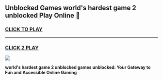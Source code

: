 
## Unblocked Games world's hardest game 2 unblocked Play Online 👋
<h3>
<a href="https://news.freeplayer.one?title=world's_hardest_game_2_unblocked&ref=17F">CLICK TO PLAY</a></h3>
<hr>

<h3>
<a href="https://news.freeplayer.one?title=world's_hardest_game_2_unblocked&ref=17F">CLICK 2 PLAY</a>
  
</h3>

<a href="https://news.freeplayer.one?title=world's_hardest_game_2_unblocked&ref=17F/"><img src="https://clearcache.store/games.png"></a>


**world's hardest game 2 unblocked games unblocked: Your Gateway to Fun and Accessible Online Gaming**
